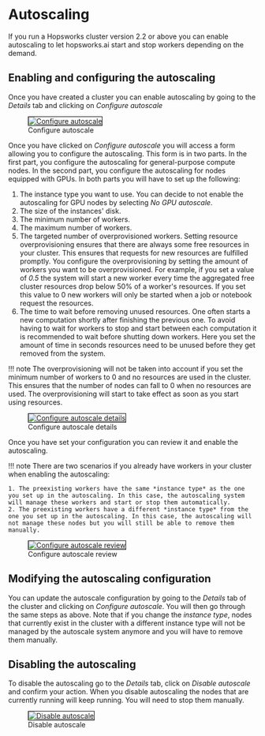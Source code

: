 # Autoscaling
If you run a Hopsworks cluster version 2.2 or above you can enable autoscaling to let hopsworks.ai start and stop workers depending on the demand.

## Enabling and configuring the autoscaling
Once you have created a cluster you can enable autoscaling by going to the *Details* tab and clicking on *Configure autoscale*

<p align="center">
  <figure>
    <a  href="../../assets/images/hopsworksai/configure_autoscale.png">
      <img style="border: 1px solid #000" src="../../assets/images/hopsworksai/configure_autoscale.png" alt="Configure autoscale">
    </a>
    <figcaption>Configure autoscale</figcaption>
  </figure>
</p>

Once you have clicked on *Configure autoscale* you will access a form allowing you to configure the autoscaling. This form is in two parts. In the first part, you configure the autoscaling for general-purpose compute nodes. In the second part, you configure the autoscaling for nodes equipped with GPUs. In both parts you will have to set up the following:

1. The instance type you want to use. You can decide to not enable the autoscaling for GPU nodes by selecting *No GPU autoscale*.
2. The size of the instances' disk.
3. The minimum number of workers. 
4. The maximum number of workers.
5. The targeted number of overprovisioned workers. Setting resource overprovisioning ensures that there are always some free resources in your cluster. This ensures that requests for new resources are fulfilled promptly. You configure the overprovisioning by setting the amount of workers you want to be overprovisioned. For example, if you set a value of *0.5* the system will start a new worker every time the aggregated free cluster resources drop below 50% of a worker's resources. If you set this value to 0 new workers will only be started when a job or notebook request the resources.
6. The time to wait before removing unused resources. One often starts a new computation shortly after finishing the previous one. To avoid having to wait for workers to stop and start between each computation it is recommended to wait before shutting down workers. Here you set the amount of time in seconds resources need to be unused before they get removed from the system.

!!! note
    The overprovisioning will not be taken into account if you set the minimum number of workers to 0 and no resources are used in the cluster. This ensures that the number of nodes can fall to 0 when no resources are used. The overprovisioning will start to take effect as soon as you start using resources.

<p align="center">
  <figure>
    <a  href="../../assets/images/hopsworksai/configure_autoscale_2.png">
      <img style="border: 1px solid #000" src="../../assets/images/hopsworksai/configure_autoscale_2.png" alt="Configure autoscale details">
    </a>
    <figcaption>Configure autoscale details</figcaption>
  </figure>
</p>

Once you have set your configuration you can review it and enable the autoscaling.

!!! note
    There are two scenarios if you already have workers in your cluster when enabling the autoscaling:
    
    1. The preexisting workers have the same *instance type* as the one you set up in the autoscaling. In this case, the autoscaling system will manage these workers and start or stop them automatically.
    2. The preexisting workers have a different *instance type* from the one you set up in the autoscaling. In this case, the autoscaling will not manage these nodes but you will still be able to remove them manually.

<p align="center">
  <figure>
    <a  href="../../assets/images/hopsworksai/configure_autoscale_review.png">
      <img style="border: 1px solid #000" src="../../assets/images/hopsworksai/configure_autoscale_review.png" alt="Configure autoscale review">
    </a>
    <figcaption>Configure autoscale review</figcaption>
  </figure>
</p>

## Modifying the autoscaling configuration
You can update the autoscale configuration by going to the *Details* tab of the cluster and clicking on *Configure autoscale*. You will then go through the same steps as above. Note that if you change the *instance type*, nodes that currently exist in the cluster with a different instance type will not be managed by the autoscale system anymore and you will have to remove them manually. 

## Disabling the autoscaling
To disable the autoscaling go to the *Details* tab, click on *Disable autoscale* and confirm your action. When you disable autoscaling the nodes that are currently running will keep running. You will need to stop them manually.

<p align="center">
  <figure>
    <a  href="../../assets/images/hopsworksai/disable_autoscale.png">
      <img style="border: 1px solid #000" src="../../assets/images/hopsworksai/disable_autoscale.png" alt="Disable autoscale">
    </a>
    <figcaption>Disable autoscale</figcaption>
  </figure>
</p>
